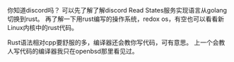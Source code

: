 你知道discord吗？
可以先了解了解discord Read States服务实现语言从golang切换到rust。
再了解一下用rust编写的操作系统，redox os，有空也可以看看新Linux内核中的rust代码。

Rust语法相对cpp要舒服的多，编译器还会教你写代码，可有意思。
上一个会教人写代码的编译器我只在openbsd那里看见过。
